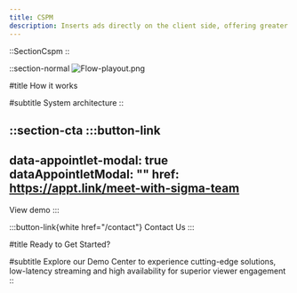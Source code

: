 ```yaml
---
title: CSPM
description: Inserts ads directly on the client side, offering greater flexibility, cross-platform integration, and personalized ad optimization.
---
```


::SectionCspm
::


::section-normal
![Flow-playout.png](/flow-playout.png)

#title
How it works

#subtitle
System architecture
::

::section-cta
  :::button-link
  ---
  data-appointlet-modal: true
  dataAppointletModal: ""
  href: https://appt.link/meet-with-sigma-team
  ---
  View demo
  :::

  :::button-link{white href="/contact"}
  Contact Us
  :::

#title
Ready to Get Started?

#subtitle
Explore our Demo Center to experience cutting-edge solutions, low-latency streaming and high availability for superior viewer engagement
::